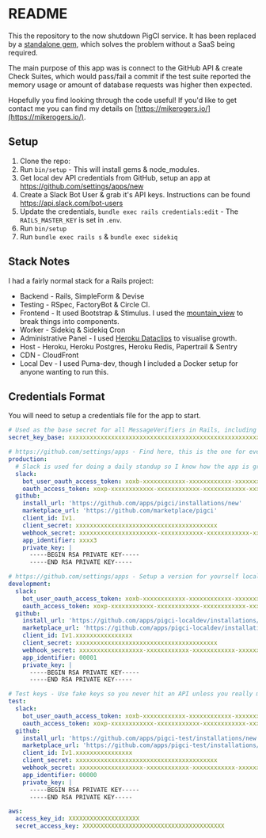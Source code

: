 # README

This the repository to the now shutdown PigCI service. It has been replaced by a [standalone gem](https://github.com/PigCI/pig-ci-rails), which solves the problem without a SaaS being required.

The main purpose of this app was is connect to the GitHub API & create Check Suites, which would pass/fail a commit if the test suite reported the memory usage or amount of database requests was higher then expected.

Hopefully you find looking through the code useful! If you'd like to get contact me you can find my details on [https://mikerogers.io/](https://mikerogers.io/).

## Setup

1. Clone the repo:
2. Run `bin/setup` - This will install gems & node_modules.
3. Get local dev API credentials from GitHub, setup an app at https://github.com/settings/apps/new
4. Create a Slack Bot User & grab it's API keys. Instructions can be found https://api.slack.com/bot-users
5. Update the credentials, `bundle exec rails credentials:edit` - The `RAILS_MASTER_KEY` is set in `.env`.
6. Run `bin/setup`
7. Run `bundle exec rails s` & `bundle exec sidekiq`

## Stack Notes

I had a fairly normal stack for a Rails project:

- Backend - Rails, SimpleForm & Devise
- Testing - RSpec, FactoryBot & Circle CI.
- Frontend - It used Bootstrap & Stimulus. I used the [mountain_view](https://github.com/devnacho/mountain_view) to break things into components.
- Worker - Sidekiq & Sidekiq Cron
- Administrative Panel - I used [Heroku Dataclips](https://devcenter.heroku.com/articles/dataclips) to visualise growth.
- Host - Heroku, Heroku Postgres, Heroku Redis, Papertrail & Sentry
- CDN - CloudFront
- Local Dev - I used Puma-dev, though I included a Docker setup for anyone wanting to run this.

## Credentials Format

You will need to setup a credentials file for the app to start. 

```yml
# Used as the base secret for all MessageVerifiers in Rails, including the one protecting cookies.
secret_key_base: xxxxxxxxxxxxxxxxxxxxxxxxxxxxxxxxxxxxxxxxxxxxxxxxxxxxxxxxxxxxxxxxxxxxxxxxxxxxxxxxxxxxxxxxxxxxxxxxxxxxxxxxxxxxxxxxxxxxxxxxxxxxxxxx

# https://github.com/settings/apps - Find here, this is the one for everyone.
production:
  # Slack is used for doing a daily standup so I know how the app is growing.
  slack:
    bot_user_oauth_access_token: xoxb-xxxxxxxxxxxx-xxxxxxxxxxxx-xxxxxxxxxxxxxxxxxxxxxxxx
    oauth_access_token: xoxp-xxxxxxxxxxxx-xxxxxxxxxxxx-xxxxxxxxxxxx-xxxxxxxxxxxxxxxxxxxxxxxxxxxxxxxx
  github:
    install_url: 'https://github.com/apps/pigci/installations/new'
    marketplace_url: 'https://github.com/marketplace/pigci'
    client_id: Iv1.
    client_secret: xxxxxxxxxxxxxxxxxxxxxxxxxxxxxxxxxxxxxxxx
    webhook_secret: xxxxxxxxxxxxxxxxxxxxxx-xxxxxxxxxxxx-xxxxxxxxxxxx-xxxxxxxxxxxxxxxxxxxxxxxx
    app_identifier: xxxx3
    private_key: |
      -----BEGIN RSA PRIVATE KEY-----
      -----END RSA PRIVATE KEY-----

# https://github.com/settings/apps - Setup a version for yourself locally so you don't pollute production data with local.
development:
  slack:
    bot_user_oauth_access_token: xoxb-xxxxxxxxxxxx-xxxxxxxxxxxx-xxxxxxxxxxxxxxxxxxxxxxxx
    oauth_access_token: xoxp-xxxxxxxxxxxx-xxxxxxxxxxxx-xxxxxxxxxxxx-xxxxxxxxxxxxxxxxxxxxxxxxxxxxxxxx
  github:
    install_url: 'https://github.com/apps/pigci-localdev/installations/new'
    marketplace_url: 'https://github.com/apps/pigci-localdev/installations/new'
    client_id: Iv1.xxxxxxxxxxxxxxxx
    client_secret: xxxxxxxxxxxxxxxxxxxxxxxxxxxxxxxxxxxxxxxx
    webhook_secret: xxxxxxxxxxxxxxxxxx-xxxxxxxxxxxx-xxxxxxxxxxxx-xxxxxxxxxxxxxxxxxxxxxxxx
    app_identifier: 00001
    private_key: |
      -----BEGIN RSA PRIVATE KEY-----
      -----END RSA PRIVATE KEY-----

# Test keys - Use fake keys so you never hit an API unless you really mean to.
test:
  slack:
    bot_user_oauth_access_token: xoxb-xxxxxxxxxxxx-xxxxxxxxxxxx-xxxxxxxxxxxxxxxxxxxxxxx
    oauth_access_token: xoxp-xxxxxxxxxxxx-xxxxxxxxxxxx-xxxxxxxxxxxx-xxxxxxxxxxxxxxxxxxxxxxxxxxxxxxxx
  github:
    install_url: 'https://github.com/apps/pigci-test/installations/new'
    marketplace_url: 'https://github.com/apps/pigci-test/installations/new'
    client_id: Iv1.xxxxxxxxxxxxxxxx
    client_secret: xxxxxxxxxxxxxxxxxxxxxxxxxxxxxxxxxxxxxxxx
    webhook_secret: xxxxxxxxxxxxxxxxxx-xxxxxxxxxxxx-xxxxxxxxxxxx-xxxxxxxxxxxxxxxxxxxxxxxx
    app_identifier: 00000
    private_key: |
      -----BEGIN RSA PRIVATE KEY-----
      -----END RSA PRIVATE KEY-----

aws:
  access_key_id: XXXXXXXXXXXXXXXXXXXX
  secret_access_key: XXXXXXXXXXXXXXXXXXXXXXXXXXXXXXXXXXXXXXXX
```
